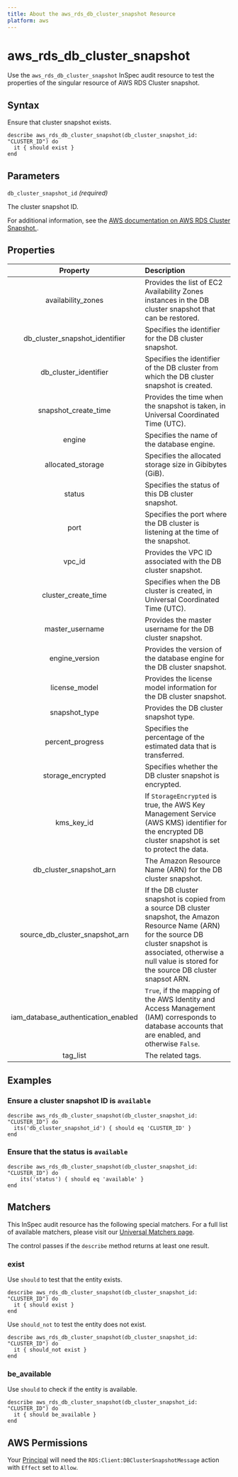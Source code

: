 ```yaml
---
title: About the aws_rds_db_cluster_snapshot Resource
platform: aws
---
```


# aws_rds_db_cluster_snapshot

Use the `aws_rds_db_cluster_snapshot` InSpec audit resource to test the properties of the singular resource of AWS RDS Cluster snapshot.

## Syntax

Ensure that cluster snapshot exists.

    describe aws_rds_db_cluster_snapshot(db_cluster_snapshot_id: "CLUSTER_ID") do
      it { should exist }
    end

## Parameters

`db_cluster_snapshot_id` _(required)_

The cluster snapshot ID.

For additional information, see the [AWS documentation on AWS RDS Cluster Snapshot.](https://docs.aws.amazon.com/AWSCloudFormation/latest/UserGuide/AWS_RDS.html).

## Properties

| Property | Description |
| :---: | :--- |
| availability_zones             | Provides the list of EC2 Availability Zones instances in the DB cluster snapshot that can be restored. |
|db_cluster_snapshot_identifier  | Specifies the identifier for the DB cluster snapshot.                                      |
|db_cluster_identifier           | Specifies the identifier of the DB cluster from which the DB cluster snapshot is created.  |
|snapshot_create_time            | Provides the time when the snapshot is taken, in Universal Coordinated Time (UTC).         |
|engine                          | Specifies the name of the database engine.                                                 |
|allocated_storage               | Specifies the allocated storage size in Gibibytes (GiB).                                   |
|status                          | Specifies the status of this DB cluster snapshot.                                          |
|port                            | Specifies the port where the DB cluster is listening at the time of the snapshot.          |
|vpc_id                          | Provides the VPC ID associated with the DB cluster snapshot.                               |
|cluster_create_time             | Specifies when the DB cluster is created, in Universal Coordinated Time (UTC).    |
|master_username                 | Provides the master username for the DB cluster snapshot.                                  |
|engine_version                  | Provides the version of the database engine for the DB cluster snapshot.                   |
|license_model                   | Provides the license model information for the DB cluster snapshot.                        |
|snapshot_type                   | Provides the DB cluster snapshot type.                                                     |
|percent_progress                | Specifies the percentage of the estimated data that is transferred.                        |
|storage_encrypted               | Specifies whether the DB cluster snapshot is encrypted.                                    |
|kms_key_id                      | If `StorageEncrypted` is true, the AWS Key Management Service (AWS KMS) identifier for the encrypted DB cluster snapshot is set to protect the data. |
|db_cluster_snapshot_arn         | The Amazon Resource Name (ARN) for the DB cluster snapshot.                                |
|source_db_cluster_snapshot_arn  | If the DB cluster snapshot is copied from a source DB cluster snapshot, the Amazon Resource Name (ARN) for the source DB cluster snapshot is associated, otherwise a null value is stored for the source DB cluster snapsot ARN. |
|iam_database_authentication_enabled  | `True`, if the mapping of the AWS Identity and Access Management (IAM) corresponds to database accounts that are enabled, and otherwise `False`. |
|tag_list                        | The related tags. |

## Examples

### Ensure a cluster snapshot ID is `available`

    describe aws_rds_db_cluster_snapshot(db_cluster_snapshot_id: "CLUSTER_ID") do
      its('db_cluster_snapshot_id') { should eq 'CLUSTER_ID' }
    end

### Ensure that the status is `available`

    describe aws_rds_db_cluster_snapshot(db_cluster_snapshot_id: "CLUSTER_ID") do
        its('status') { should eq 'available' }
    end

## Matchers

This InSpec audit resource has the following special matchers. For a full list of available matchers, please visit our [Universal Matchers page](https://www.inspec.io/docs/reference/matchers/).

The control passes if the `describe` method returns at least one result.

### exist

Use `should` to test that the entity exists.

    describe aws_rds_db_cluster_snapshot(db_cluster_snapshot_id: "CLUSTER_ID") do
      it { should exist }
    end

Use `should_not` to test the entity does not exist.

    describe aws_rds_db_cluster_snapshot(db_cluster_snapshot_id: "CLUSTER_ID") do
      it { should_not exist }
    end

### be_available

Use `should` to check if the entity is available.

    describe aws_rds_db_cluster_snapshot(db_cluster_snapshot_id: "CLUSTER_ID") do
      it { should be_available }
    end

## AWS Permissions

Your [Principal](https://docs.aws.amazon.com/IAM/latest/UserGuide/intro-structure.html#intro-structure-principal) will need the `RDS:Client:DBClusterSnapshotMessage` action with `Effect` set to `Allow`.
